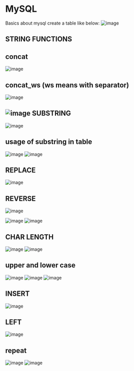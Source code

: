 # MySQL
Basics about mysql
create a table like below:
![image](https://github.com/MeenakshiNS/MySQL/assets/130451378/ea0b5ac4-51f3-4af0-bec1-d9419b00c463)


STRING FUNCTIONS
-------------------
concat
---------
![image](https://github.com/MeenakshiNS/MySQL/assets/130451378/b2da924e-5ebf-42de-b711-f0b2d79afd88)

concat_ws (ws means with separator)
-------------------------------------
![image](https://github.com/MeenakshiNS/MySQL/assets/130451378/a1831eb0-98a9-4fcb-a699-94b857fbdadb)

![image](https://github.com/MeenakshiNS/MySQL/assets/130451378/ea4c3090-0612-44ee-9338-903c47911496)
SUBSTRING
------------
![image](https://github.com/MeenakshiNS/MySQL/assets/130451378/d79c658a-4e6b-4dc3-9a28-f876b464624e)

usage of substring in table
-----------------------------
![image](https://github.com/MeenakshiNS/MySQL/assets/130451378/0c85330d-8a3c-4352-869b-fd31e32ad708)
![image](https://github.com/MeenakshiNS/MySQL/assets/130451378/0f28e7b2-924f-4a4e-83fe-bb92cb2f0b3e)

REPLACE
--------
![image](https://github.com/MeenakshiNS/MySQL/assets/130451378/24356ea4-668a-4d8d-b522-867e9b89f93d)


REVERSE
--------
![image](https://github.com/MeenakshiNS/MySQL/assets/130451378/3db48f93-f1c1-4a20-b19f-bc2481eb4d56)

![image](https://github.com/MeenakshiNS/MySQL/assets/130451378/f3613a55-6aad-4394-bdde-4b741ed9b33f)
![image](https://github.com/MeenakshiNS/MySQL/assets/130451378/d57efd5b-0c40-44c0-b912-352c2e805b73)


CHAR LENGTH
---------------
![image](https://github.com/MeenakshiNS/MySQL/assets/130451378/136101b9-fe76-4fea-b56e-a046afbb2c6b)
![image](https://github.com/MeenakshiNS/MySQL/assets/130451378/cfbf3f41-0de7-444f-abd1-be4281d10657)

upper and lower case
----------------------
![image](https://github.com/MeenakshiNS/MySQL/assets/130451378/ea44d74f-4765-437a-aee9-580c1df381a6)
![image](https://github.com/MeenakshiNS/MySQL/assets/130451378/77b603a5-ce0c-4bfa-af81-0e259a985bb9)
![image](https://github.com/MeenakshiNS/MySQL/assets/130451378/b1ecbfc2-5c21-451b-99fb-be02cb7fc043)

INSERT
-------
![image](https://github.com/MeenakshiNS/MySQL/assets/130451378/8d003cf6-ede6-4b3a-bedf-cb5e9861fb76)

LEFT
-----
![image](https://github.com/MeenakshiNS/MySQL/assets/130451378/86de8a39-8f9b-4ea5-95fd-d8faf5a2886a)

repeat
-------
![image](https://github.com/MeenakshiNS/MySQL/assets/130451378/2caac5d0-2524-4588-9e4d-df01627ee7bd)
![image](https://github.com/MeenakshiNS/MySQL/assets/130451378/43c6e372-2f97-4e85-a8aa-f17b13fbf190)




